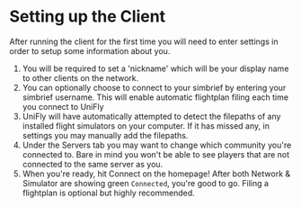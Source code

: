 # Setting up the Client

After running the client for the first time you will need to enter settings in order to setup some information about you.
1. You will be required to set a 'nickname' which will be your display name to other clients on the network.
2. You can optionally choose to connect to your simbrief by entering your simbrief username. This will enable automatic flightplan filing each time you connect to UniFly
3. UniFly will have automatically attempted to detect the filepaths of any installed flight simulators on your computer. If it has missed any, in settings you may manually add the filepaths.
4. Under the Servers tab you may want to change which community you're connected to. Bare in mind you won't be able to see players that are not connected to the same server as you.
5. When you're ready, hit Connect on the homepage! After both Network & Simulator are showing green `Connected`, you're good to go. Filing a flightplan is optional but highly recommended.
